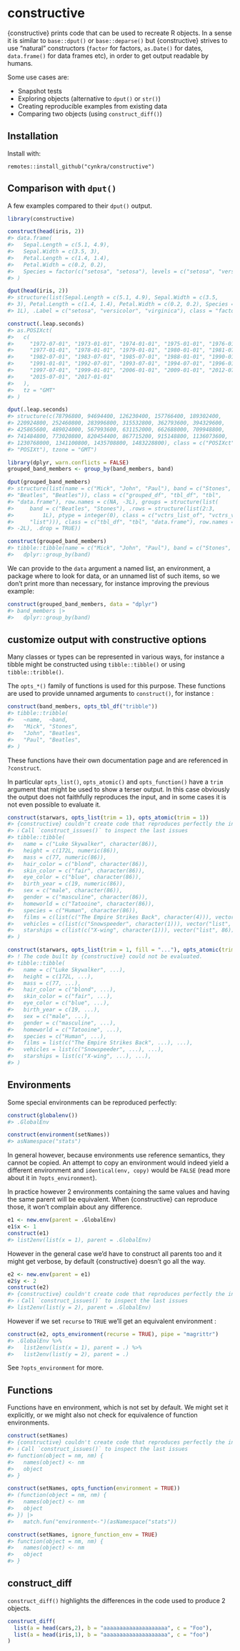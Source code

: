 
<!-- README.md is generated from README.Rmd. Please edit that file -->
# constructive

{constructive} prints code that can be used to recreate R objects. In a
sense it is similar to `base::dput()` or `base::deparse()` but
{constructive} strives to use “natural” constructors (`factor` for
factors, `as.Date()` for dates, `data.frame()` for data frames etc), in
order to get output readable by humans.

Some use cases are:

-   Snapshot tests
-   Exploring objects (alternative to `dput()` or `str()`)
-   Creating reproducible examples from existing data
-   Comparing two objects (using `construct_diff()`)

## Installation

Install with:

    remotes::install_github("cynkra/constructive")

## Comparison with `dput()`

A few examples compared to their `dput()` output.

``` r
library(constructive)

construct(head(iris, 2))
#> data.frame(
#>   Sepal.Length = c(5.1, 4.9),
#>   Sepal.Width = c(3.5, 3),
#>   Petal.Length = c(1.4, 1.4),
#>   Petal.Width = c(0.2, 0.2),
#>   Species = factor(c("setosa", "setosa"), levels = c("setosa", "versicolor", "virginica"))
#> )

dput(head(iris, 2))
#> structure(list(Sepal.Length = c(5.1, 4.9), Sepal.Width = c(3.5, 
#> 3), Petal.Length = c(1.4, 1.4), Petal.Width = c(0.2, 0.2), Species = structure(c(1L, 
#> 1L), .Label = c("setosa", "versicolor", "virginica"), class = "factor")), row.names = 1:2, class = "data.frame")

construct(.leap.seconds)
#> as.POSIXct(
#>   c(
#>     "1972-07-01", "1973-01-01", "1974-01-01", "1975-01-01", "1976-01-01",
#>     "1977-01-01", "1978-01-01", "1979-01-01", "1980-01-01", "1981-07-01",
#>     "1982-07-01", "1983-07-01", "1985-07-01", "1988-01-01", "1990-01-01",
#>     "1991-01-01", "1992-07-01", "1993-07-01", "1994-07-01", "1996-01-01",
#>     "1997-07-01", "1999-01-01", "2006-01-01", "2009-01-01", "2012-07-01",
#>     "2015-07-01", "2017-01-01"
#>   ),
#>   tz = "GMT"
#> )

dput(.leap.seconds)
#> structure(c(78796800, 94694400, 126230400, 157766400, 189302400, 
#> 220924800, 252460800, 283996800, 315532800, 362793600, 394329600, 
#> 425865600, 489024000, 567993600, 631152000, 662688000, 709948800, 
#> 741484800, 773020800, 820454400, 867715200, 915148800, 1136073600, 
#> 1230768000, 1341100800, 1435708800, 1483228800), class = c("POSIXct", 
#> "POSIXt"), tzone = "GMT")

library(dplyr, warn.conflicts = FALSE)
grouped_band_members <- group_by(band_members, band)

dput(grouped_band_members)
#> structure(list(name = c("Mick", "John", "Paul"), band = c("Stones", 
#> "Beatles", "Beatles")), class = c("grouped_df", "tbl_df", "tbl", 
#> "data.frame"), row.names = c(NA, -3L), groups = structure(list(
#>     band = c("Beatles", "Stones"), .rows = structure(list(2:3, 
#>         1L), ptype = integer(0), class = c("vctrs_list_of", "vctrs_vctr", 
#>     "list"))), class = c("tbl_df", "tbl", "data.frame"), row.names = c(NA, 
#> -2L), .drop = TRUE))

construct(grouped_band_members)
#> tibble::tibble(name = c("Mick", "John", "Paul"), band = c("Stones", "Beatles", "Beatles")) |>
#>   dplyr::group_by(band)
```

We can provide to the `data` argument a named list, an environment, a
package where to look for data, or an unnamed list of such items, so we
don’t print more than necessary, for instance improving the previous
example:

``` r
construct(grouped_band_members, data = "dplyr")
#> band_members |>
#>   dplyr::group_by(band)
```

## customize output with constructive options

Many classes or types can be represented in various ways, for instance a
tibble might be constructed using `tibble::tibble()` or using
`tibble::tribble()`.

The `opts_*()` family of functions is used for this purpose. These
functions are used to provide unnamed arguments to `construct()`, for
instance :

``` r
construct(band_members, opts_tbl_df("tribble"))
#> tibble::tribble(
#>   ~name,  ~band,
#>   "Mick", "Stones",
#>   "John", "Beatles",
#>   "Paul", "Beatles",
#> )
```

These functions have their own documentation page and are referenced in
`?construct`.

In particular `opts_list()`, `opts_atomic()` and `opts_function()` have
a `trim` argument that might be used to show a terser output. In this
case obviously the output does not faithfully reproduces the input, and
in some cases it is not even possible to evaluate it.

``` r
construct(starwars, opts_list(trim = 1), opts_atomic(trim = 1))
#> {constructive} couldn't create code that reproduces perfectly the input
#> ℹ Call `construct_issues()` to inspect the last issues
#> tibble::tibble(
#>   name = c("Luke Skywalker", character(86)),
#>   height = c(172L, numeric(86)),
#>   mass = c(77, numeric(86)),
#>   hair_color = c("blond", character(86)),
#>   skin_color = c("fair", character(86)),
#>   eye_color = c("blue", character(86)),
#>   birth_year = c(19, numeric(86)),
#>   sex = c("male", character(86)),
#>   gender = c("masculine", character(86)),
#>   homeworld = c("Tatooine", character(86)),
#>   species = c("Human", character(86)),
#>   films = c(list(c("The Empire Strikes Back", character(4))), vector("list", 86)),
#>   vehicles = c(list(c("Snowspeeder", character(1))), vector("list", 86)),
#>   starships = c(list(c("X-wing", character(1))), vector("list", 86)),
#> )

construct(starwars, opts_list(trim = 1, fill = "..."), opts_atomic(trim = 1, fill = "..."))
#> ! The code built by {constructive} could not be evaluated.
#> tibble::tibble(
#>   name = c("Luke Skywalker", ...),
#>   height = c(172L, ...),
#>   mass = c(77, ...),
#>   hair_color = c("blond", ...),
#>   skin_color = c("fair", ...),
#>   eye_color = c("blue", ...),
#>   birth_year = c(19, ...),
#>   sex = c("male", ...),
#>   gender = c("masculine", ...),
#>   homeworld = c("Tatooine", ...),
#>   species = c("Human", ...),
#>   films = list(c("The Empire Strikes Back", ...), ...),
#>   vehicles = list(c("Snowspeeder", ...), ...),
#>   starships = list(c("X-wing", ...), ...),
#> )
```

## Environments

Some special environments can be reproduced perfectly:

``` r
construct(globalenv())
#> .GlobalEnv

construct(environment(setNames))
#> asNamespace("stats")
```

In general however, because environments use reference semantics, they
cannot be copied. An attempt to copy an environment would indeed yield a
different environment and `identical(env, copy)` would be `FALSE` (read
more about it in `?opts_environment`).

In practice however 2 environments containing the same values and having
the same parent will be equivalent. When {constructive} can reproduce
those, it won’t complain about any difference.

``` r
e1 <- new.env(parent = .GlobalEnv)
e1$x <- 1
construct(e1)
#> list2env(list(x = 1), parent = .GlobalEnv)
```

However in the general case we’d have to construct all parents too and
it might get verbose, by default {constructive} doesn’t go all the way.

``` r
e2 <- new.env(parent = e1)
e2$y <- 2
construct(e2)
#> {constructive} couldn't create code that reproduces perfectly the input
#> ℹ Call `construct_issues()` to inspect the last issues
#> list2env(list(y = 2), parent = .GlobalEnv)
```

However if we set `recurse` to `TRUE` we’ll get an equivalent
environment :

``` r
construct(e2, opts_environment(recurse = TRUE), pipe = "magrittr")
#> .GlobalEnv %>%
#>   list2env(list(x = 1), parent = .) %>%
#>   list2env(list(y = 2), parent = .)
```

See `?opts_environment` for more.

## Functions

Functions have en environment, which is not set by default. We might set
it explicitly, or we might also not check for equivalence of function
environments.

``` r
construct(setNames)
#> {constructive} couldn't create code that reproduces perfectly the input
#> ℹ Call `construct_issues()` to inspect the last issues
#> function(object = nm, nm) {
#>   names(object) <- nm
#>   object
#> }

construct(setNames, opts_function(environment = TRUE))
#> (function(object = nm, nm) {
#>   names(object) <- nm
#>   object
#> }) |>
#>   match.fun("environment<-")(asNamespace("stats"))

construct(setNames, ignore_function_env = TRUE)
#> function(object = nm, nm) {
#>   names(object) <- nm
#>   object
#> }
```

## construct_diff

`construct_diff()` highlights the differences in the code used to
produce 2 objects.

``` r
construct_diff(
  list(a = head(cars,2), b = "aaaaaaaaaaaaaaaaaaaa", c = "Foo"),
  list(a = head(iris,1), b = "aaaaaaaaaaaaaaaaaaaa", c = "foo")
)
```

<!-- ![](man/figures/construct_diff.png) -->
